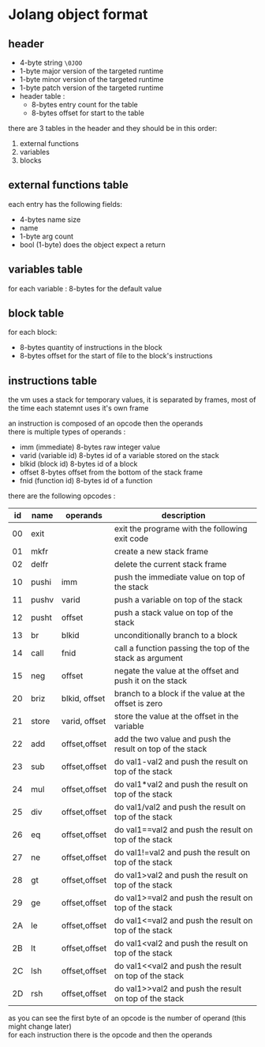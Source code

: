 # Jolang object format

## header

- 4-byte string ```\0JOO```
- 1-byte major version of the targeted runtime
- 1-byte minor version of the targeted runtime
- 1-byte patch version of the targeted runtime
- header table :
    - 8-bytes entry count for the table
    - 8-bytes offset for start to the table

there are 3 tables in the header and they should be in this order:

1. external functions
2. variables
3. blocks

## external functions table

each entry has the following fields:

- 4-bytes name size
- name
- 1-byte arg count
- bool (1-byte) does the object expect a return

## variables table

for each variable : 8-bytes for the default value

## block table

for each block:

- 8-bytes quantity of instructions in the block
- 8-bytes offset for the start of file to the block's instructions

## instructions table

the vm uses a stack for temporary values, it is separated by frames, most of the time each statemnt uses it's own frame<br>

an instruction is composed of an opcode then the operands<br>
there is multiple types of operands : 
- imm (immediate) 8-bytes raw integer value
- varid (variable id) 8-bytes id of a variable stored on the stack
- blkid (block id) 8-bytes id of a block
- offset 8-bytes offset from the bottom of the stack frame
- fnid (function id) 8-bytes id of a function

there are the following opcodes : 

| id | name       | operands         | description                                                 |
| -- | --         | --               | --                                                          |
| 00 | exit       |                  | exit the programe with the following exit code              |
| 01 | mkfr       |                  | create a new stack frame                                    |
| 02 | delfr      |                  | delete the current stack frame                              | 
| 10 | pushi      | imm              | push the immediate value on top of the stack                |
| 11 | pushv      | varid            | push a variable on top of the stack                         |
| 12 | pusht      | offset           | push a stack value on top of the stack                      |
| 13 | br         | blkid            | unconditionally branch to a block                           |
| 14 | call       | fnid             | call a function passing the top of the stack as argument    |
| 15 | neg        | offset           | negate the value at the offset and push it on the stack     |
| 20 | briz       | blkid, offset    | branch to a block if the value at the offset is zero        |
| 21 | store      | varid, offset    | store the value at the offset in the variable               |
| 22 | add        | offset,offset    | add the two value and push the result on top of the stack   |
| 23 | sub        | offset,offset    | do val1-val2 and push the result on top of the stack        |
| 24 | mul        | offset,offset    | do val1*val2 and push the result on top of the stack        |
| 25 | div        | offset,offset    | do val1/val2 and push the result on top of the stack        |
| 26 | eq         | offset,offset    | do val1==val2 and push the result on top of the stack       |
| 27 | ne         | offset,offset    | do val1!=val2 and push the result on top of the stack       |
| 28 | gt         | offset,offset    | do val1>val2 and push the result on top of the stack        |
| 29 | ge         | offset,offset    | do val1>=val2 and push the result on top of the stack       |
| 2A | le         | offset,offset    | do val1<=val2 and push the result on top of the stack       |
| 2B | lt         | offset,offset    | do val1<val2 and push the result on top of the stack        |
| 2C | lsh        | offset,offset    | do val1<<val2 and push the result on top of the stack       |
| 2D | rsh        | offset,offset    | do val1>>val2 and push the result on top of the stack       |

as you can see the first byte of an opcode is the number of operand (this might change later)<br>
for each instruction there is the opcode and then the operands
